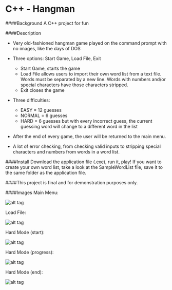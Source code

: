 # C++ - Hangman

####Background
A C++ project for fun

####Description
* Very old-fashioned hangman game played on the command prompt with no images, like the days of DOS
	
* Three options: Start Game, Load File, Exit
	
	 - Start Game, starts the game
	 - Load File allows users to import their own word list from a text file. Words must be separated by a new line. 
	    Words with numbers and/or special characters have those characters stripped.
	 - Exit closes the game
	  
* Three difficulties: 
	
	 - EASY = 12 guesses
	 - NORMAL = 6 guesses
	 - HARD = 6 guesses but with every incorrect guess, the current guessing word will change to a different word in the list
	  
* After the end of every game, the user will be returned to the main menu.
	
* A lot of error checking, from checking valid inputs to stripping special characters and numbers from words in a word list.

####Install
Download the application file (.exe), run it, play! If you want to create your own word list, take a look at the SampleWordList file, save it to the same folder as the application file.
	
####This project is final and for demonstration purposes only.

####Images
Main Menu:

![alt tag](https://lh3.googleusercontent.com/gP-lomkGN_hYMctBz_h3E6cM47WwHLZjRuDFPRW45Q=w665-h315-no)



Load File:

![alt tag](https://lh3.googleusercontent.com/YtUxS4aWqRtu2kUyOVvB72tP6YopR2WQ8rD64Y_sxw=w670-h314-no)



Hard Mode (start):

![alt tag](https://lh3.googleusercontent.com/fhxb2sCvMXjXwP3LLeze86aByvRT9laF-xy4F45EaQ=w670-h311-no)



Hard Mode (progress):

![alt tag](https://lh3.googleusercontent.com/HhD5w8nTuWhwhFkXDWmFDb1Fx4R-TvT4ZIX-sR90yQ=w672-h312-no)



Hard Mode (end):

![alt tag](https://lh3.googleusercontent.com/tOSX7HldXj-KlJAhA8jVXvlv_WTT4Wc9G3JS0W24zA=w671-h313-no)
